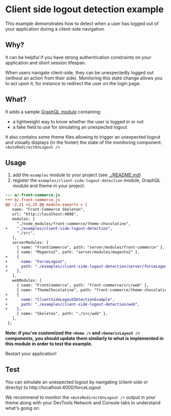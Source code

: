 # Client side logout detection example

This example demonstrates how to detect when a user has logged out of your application during a client-side navigation.

## Why?

It can be helpful if you have strong authentication constraints on your application and short session lifespan.

When users navigate client-side, they can be unexpectedly logged out (without an action from their side). Monitoring this state change allows you to act upon it, for instance to redirect the user on the login page.

## What?

It adds a sample [GraphQL module](https://developers.front-commerce.com/docs/2.x/essentials/extend-the-graphql-schema) containing:

- a lightweight way to know whether the user is logged in or not
- a fake field to use for simulating an unexpected logout

It also contains some theme files allowing to trigger an unexpected logout and visually displays (in the footer) the state of the monitoring component: `<AutoRedirectOnLogout />`

## Usage

1. add the `examples` module to your project (see [../README.md](../README.md))
2. register the `examples/client-side-logout-detection` module, GraphQL module and theme in your project:

```diff
--- a/.front-commerce.js
+++ b/.front-commerce.js
@@ -2,21 +2,25 @@ module.exports = {
   name: "Front-Commerce Skeleton",
   url: "http://localhost:4000",
   modules: [
     "./node_modules/front-commerce/theme-chocolatine",
+    "./examples/client-side-logout-detection",
     "./src",
   ],
   serverModules: [
     { name: "FrontCommerce", path: "server/modules/front-commerce" },
     { name: "Magento2", path: "server/modules/magento2" },
+    {
+      name: "ForceLogout",
+      path: "./examples/client-side-logout-detection/server/forceLogout",
+    },
   ],
   webModules: [
     { name: "FrontCommerce", path: "front-commerce/src/web" },
     { name: "ThemeChocolatine", path: "front-commerce/theme-chocolatine/web" },
+    {
+      name: "ClientSideLogoutDetectionExample",
+      path: "./examples/client-side-logout-detection/web",
+    },
     { name: "Skeleton", path: "./src/web" },
   ],
 };

```

**Note: if you've customized the `<Home />` and `<GenericLayout />` components, you should update them similarly to what is implemented in this module in order to test the example.**

Restart your application!

## Test

You can simulate an unexpected logout by navigating (client-side or directly) to http://localhost:4000/forceLogout

We recommend to monitor the `<AutoRedirectOnLogout />` output in your theme along with your DevTools Network and Console tabs to understand what's going on.
